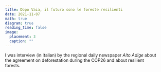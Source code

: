 ```yaml
---
title: Dopo Vaia, il futuro sono le foreste resilienti
date: 2021-11-07
math: true
diagram: true
reading_time: false  
image:
  placement: 3
  caption: ""
---
```


I was interview (in Italian) by the regional daily newspaper *Alto Adige* about the agreement on deforestation during the COP26 and about resilient forests.


